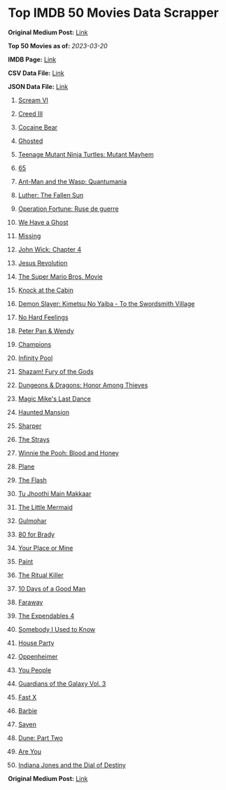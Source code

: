 # Top IMDB 50 Movies Data Scrapper

**Original Medium Post:** [Link](https://medium.com/@nishantsahoo/which-movie-should-i-watch-5c83a3c0f5b1) 

**Top 50 Movies as of:** _2023-03-20_

**IMDB Page:** [Link](http://www.imdb.com/search/title?release_date=2023,2023&title_type=feature)

**CSV Data File:** [Link](/Data/data.csv)

**JSON Data File:** [Link](/Data/data.json)

1. [Scream VI](https://www.imdb.com/title/tt17663992/?ref_=adv_li_tt)

2. [Creed III](https://www.imdb.com/title/tt11145118/?ref_=adv_li_tt)

3. [Cocaine Bear](https://www.imdb.com/title/tt14209916/?ref_=adv_li_tt)

4. [Ghosted](https://www.imdb.com/title/tt15326988/?ref_=adv_li_tt)

5. [Teenage Mutant Ninja Turtles: Mutant Mayhem](https://www.imdb.com/title/tt8589698/?ref_=adv_li_tt)

6. [65](https://www.imdb.com/title/tt12261776/?ref_=adv_li_tt)

7. [Ant-Man and the Wasp: Quantumania](https://www.imdb.com/title/tt10954600/?ref_=adv_li_tt)

8. [Luther: The Fallen Sun](https://www.imdb.com/title/tt3155298/?ref_=adv_li_tt)

9. [Operation Fortune: Ruse de guerre](https://www.imdb.com/title/tt7985704/?ref_=adv_li_tt)

10. [We Have a Ghost](https://www.imdb.com/title/tt7798604/?ref_=adv_li_tt)

11. [Missing](https://www.imdb.com/title/tt10855768/?ref_=adv_li_tt)

12. [John Wick: Chapter 4](https://www.imdb.com/title/tt10366206/?ref_=adv_li_tt)

13. [Jesus Revolution](https://www.imdb.com/title/tt10098448/?ref_=adv_li_tt)

14. [The Super Mario Bros. Movie](https://www.imdb.com/title/tt6718170/?ref_=adv_li_tt)

15. [Knock at the Cabin](https://www.imdb.com/title/tt15679400/?ref_=adv_li_tt)

16. [Demon Slayer: Kimetsu No Yaiba - To the Swordsmith Village](https://www.imdb.com/title/tt26537229/?ref_=adv_li_tt)

17. [No Hard Feelings](https://www.imdb.com/title/tt15671028/?ref_=adv_li_tt)

18. [Peter Pan & Wendy](https://www.imdb.com/title/tt5635026/?ref_=adv_li_tt)

19. [Champions](https://www.imdb.com/title/tt15339570/?ref_=adv_li_tt)

20. [Infinity Pool](https://www.imdb.com/title/tt10365998/?ref_=adv_li_tt)

21. [Shazam! Fury of the Gods](https://www.imdb.com/title/tt10151854/?ref_=adv_li_tt)

22. [Dungeons & Dragons: Honor Among Thieves](https://www.imdb.com/title/tt2906216/?ref_=adv_li_tt)

23. [Magic Mike's Last Dance](https://www.imdb.com/title/tt16280138/?ref_=adv_li_tt)

24. [Haunted Mansion](https://www.imdb.com/title/tt1695843/?ref_=adv_li_tt)

25. [Sharper](https://www.imdb.com/title/tt12573454/?ref_=adv_li_tt)

26. [The Strays](https://www.imdb.com/title/tt16437278/?ref_=adv_li_tt)

27. [Winnie the Pooh: Blood and Honey](https://www.imdb.com/title/tt19623240/?ref_=adv_li_tt)

28. [Plane](https://www.imdb.com/title/tt5884796/?ref_=adv_li_tt)

29. [The Flash](https://www.imdb.com/title/tt0439572/?ref_=adv_li_tt)

30. [Tu Jhoothi Main Makkaar](https://www.imdb.com/title/tt8672856/?ref_=adv_li_tt)

31. [The Little Mermaid](https://www.imdb.com/title/tt5971474/?ref_=adv_li_tt)

32. [Gulmohar](https://www.imdb.com/title/tt18951176/?ref_=adv_li_tt)

33. [80 for Brady](https://www.imdb.com/title/tt18079362/?ref_=adv_li_tt)

34. [Your Place or Mine](https://www.imdb.com/title/tt12823454/?ref_=adv_li_tt)

35. [Paint](https://www.imdb.com/title/tt14472156/?ref_=adv_li_tt)

36. [The Ritual Killer](https://www.imdb.com/title/tt13141250/?ref_=adv_li_tt)

37. [10 Days of a Good Man](https://www.imdb.com/title/tt23334464/?ref_=adv_li_tt)

38. [Faraway](https://www.imdb.com/title/tt18747542/?ref_=adv_li_tt)

39. [The Expendables 4](https://www.imdb.com/title/tt3291150/?ref_=adv_li_tt)

40. [Somebody I Used to Know](https://www.imdb.com/title/tt15333984/?ref_=adv_li_tt)

41. [House Party](https://www.imdb.com/title/tt8005118/?ref_=adv_li_tt)

42. [Oppenheimer](https://www.imdb.com/title/tt15398776/?ref_=adv_li_tt)

43. [You People](https://www.imdb.com/title/tt14826022/?ref_=adv_li_tt)

44. [Guardians of the Galaxy Vol. 3](https://www.imdb.com/title/tt6791350/?ref_=adv_li_tt)

45. [Fast X](https://www.imdb.com/title/tt5433140/?ref_=adv_li_tt)

46. [Barbie](https://www.imdb.com/title/tt1517268/?ref_=adv_li_tt)

47. [Sayen](https://www.imdb.com/title/tt19869024/?ref_=adv_li_tt)

48. [Dune: Part Two](https://www.imdb.com/title/tt15239678/?ref_=adv_li_tt)

49. [Are You](https://www.imdb.com/title/tt14463514/?ref_=adv_li_tt)

50. [Indiana Jones and the Dial of Destiny](https://www.imdb.com/title/tt1462764/?ref_=adv_li_tt)

**Original Medium Post:** [Link](https://medium.com/@nishantsahoo/which-movie-should-i-watch-5c83a3c0f5b1) 

